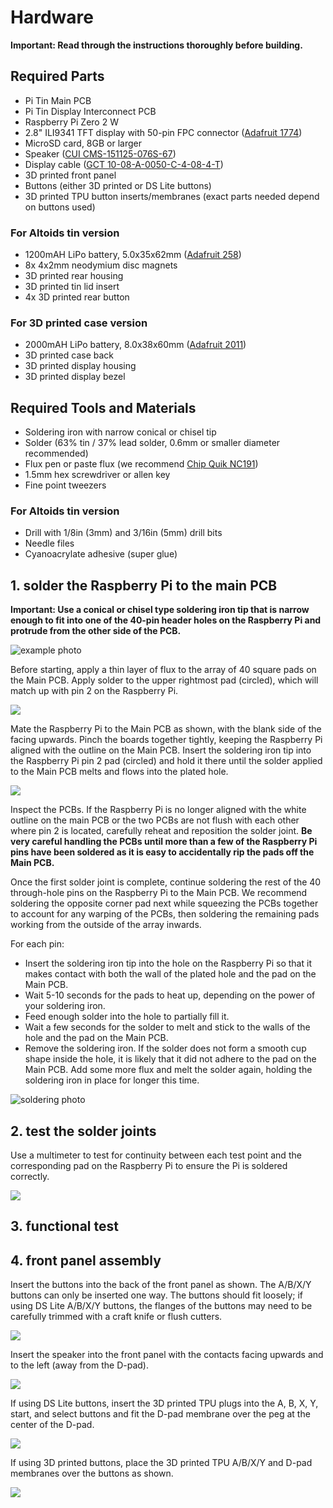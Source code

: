# Hardware

**Important: Read through the instructions thoroughly before building.**

## Required Parts

- Pi Tin Main PCB
- Pi Tin Display Interconnect PCB
- Raspberry Pi Zero 2 W
- 2.8" ILI9341 TFT display with 50-pin FPC connector ([Adafruit 1774](https://www.adafruit.com/product/1774))
- MicroSD card, 8GB or larger
- Speaker ([CUI CMS-151125-076S-67](https://www.digikey.com/en/products/detail/same-sky-formerly-cui-devices/CMS-151125-076S-67/9561097))
- Display cable ([GCT 10-08-A-0050-C-4-08-4-T](https://www.digikey.com/en/products/detail/gct/10-08-A-0050-C-4-08-4-T/22247571))
- 3D printed front panel
- Buttons (either 3D printed or DS Lite buttons)
- 3D printed TPU button inserts/membranes (exact parts needed depend on buttons used)

### For Altoids tin version

- 1200mAH LiPo battery, 5.0x35x62mm ([Adafruit 258](https://www.adafruit.com/product/258))
- 8x 4x2mm neodymium disc magnets
- 3D printed rear housing
- 3D printed tin lid insert
- 4x 3D printed rear button

### For 3D printed case version

- 2000mAH LiPo battery, 8.0x38x60mm ([Adafruit 2011](https://www.adafruit.com/product/2011))
- 3D printed case back
- 3D printed display housing
- 3D printed display bezel

## Required Tools and Materials

- Soldering iron with narrow conical or chisel tip
- Solder (63% tin / 37% lead solder, 0.6mm or smaller diameter recommended)
- Flux pen or paste flux (we recommend [Chip Quik NC191](https://www.digikey.com/en/products/detail/chip-quik-inc/NC191/11480391))
- 1.5mm hex screwdriver or allen key
- Fine point tweezers

### For Altoids tin version

- Drill with 1/8in (3mm) and 3/16in (5mm) drill bits
- Needle files
- Cyanoacrylate adhesive (super glue)

## 1. solder the Raspberry Pi to the main PCB

**Important: Use a conical or chisel type soldering iron tip that is narrow enough to fit into one of the 40-pin header holes on the Raspberry Pi and protrude from the other side of the PCB.**

![example photo]()

Before starting, apply a thin layer of flux to the array of 40 square pads on the Main PCB. Apply solder to the upper rightmost pad (circled), which will match up with pin 2 on the Raspberry Pi.

![](images/pcb_bare.png)

Mate the Raspberry Pi to the Main PCB as shown, with the blank side of the facing upwards. Pinch the boards together tightly, keeping the Raspberry Pi aligned with the outline on the Main PCB. Insert the soldering iron tip into the Raspberry Pi pin 2 pad (circled) and hold it there until the solder applied to the Main PCB melts and flows into the plated hole.

![](images/pcb_with_pi.png)

Inspect the PCBs. If the Raspberry Pi is no longer aligned with the white outline on the main PCB or the two PCBs are not flush with each other where pin 2 is located, carefully reheat and reposition the solder joint. **Be very careful handling the PCBs until more than a few of the Raspberry Pi pins have been soldered as it is easy to accidentally rip the pads off the Main PCB.**

Once the first solder joint is complete, continue soldering the rest of the 40 through-hole pins on the Raspberry Pi to the Main PCB. We recommend soldering the opposite corner pad next while squeezing the PCBs together to account for any warping of the PCBs, then soldering the remaining pads working from the outside of the array inwards.

For each pin:

- Insert the soldering iron tip into the hole on the Raspberry Pi so that it makes contact with both the wall of the plated hole and the pad on the Main PCB.
- Wait 5-10 seconds for the pads to heat up, depending on the power of your soldering iron.
- Feed enough solder into the hole to partially fill it.
- Wait a few seconds for the solder to melt and stick to the walls of the hole and the pad on the Main PCB.
- Remove the soldering iron. If the solder does not form a smooth cup shape inside the hole, it is likely that it did not adhere to the pad on the Main PCB. Add some more flux and melt the solder again, holding the soldering iron in place for longer this time.

![soldering photo]()

## 2. test the solder joints

Use a multimeter to test for continuity between each test point and the corresponding pad on the Raspberry Pi to ensure the Pi is soldered correctly.

![](images/testpoints.png)

## 3. functional test

## 4. front panel assembly

Insert the buttons into the back of the front panel as shown. The A/B/X/Y buttons can only be inserted one way. The buttons should fit loosely; if using DS Lite A/B/X/Y buttons, the flanges of the buttons may need to be carefully trimmed with a craft knife or flush cutters.

![](images/front_panel_asm.png)

Insert the speaker into the front panel with the contacts facing upwards and to the left (away from the D-pad).

![](images/speaker_insertion.png)

If using DS Lite buttons, insert the 3D printed TPU plugs into the A, B, X, Y, start, and select buttons and fit  the D-pad membrane over the peg at the center of the D-pad.

![](images/front_panel_dslite_buttons.png)

If using 3D printed buttons, place the 3D printed TPU A/B/X/Y and D-pad membranes over the buttons as shown.

![](images/front_panel_3dp_buttons.png)

